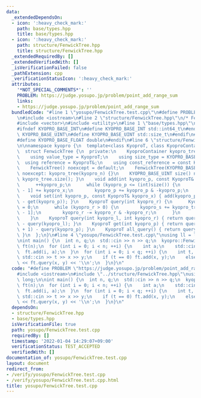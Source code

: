 ```yaml
---
data:
  _extendedDependsOn:
  - icon: ':heavy_check_mark:'
    path: base/types.hpp
    title: base/types.hpp
  - icon: ':heavy_check_mark:'
    path: structure/FenwickTree.hpp
    title: structure/FenwickTree.hpp
  _extendedRequiredBy: []
  _extendedVerifiedWith: []
  _isVerificationFailed: false
  _pathExtension: cpp
  _verificationStatusIcon: ':heavy_check_mark:'
  attributes:
    '*NOT_SPECIAL_COMMENTS*': ''
    PROBLEM: https://judge.yosupo.jp/problem/point_add_range_sum
    links:
    - https://judge.yosupo.jp/problem/point_add_range_sum
  bundledCode: "#line 1 \"yosupo/FenwickTree.test.cpp\"\n#define PROBLEM \"https://judge.yosupo.jp/problem/point_add_range_sum\"\
    \n#include <iostream>\n#line 2 \"structure/FenwickTree.hpp\"\n/* FenwickTree */\n\
    #include <vector>\n#include <utility>\n#line 1 \"base/types.hpp\"\n#include <cstdint>\n\
    #ifndef KYOPRO_BASE_INT\n#define KYOPRO_BASE_INT std::int64_t\n#endif\n#ifndef\
    \ KYOPRO_BASE_UINT\n#define KYOPRO_BASE_UINT std::size_t\n#endif\n#ifndef KYOPRO_BASE_FLOAT\n\
    #define KYOPRO_BASE_FLOAT double\n#endif\n#line 6 \"structure/FenwickTree.hpp\"\
    \n\nnamespace kyopro {\n  template<class KyoproT, class KyoproContainer = std::vector<KyoproT>>\n\
    \  struct FenwickTree {\n  private:\n    KyoproContainer kyopro_tree;\n  public:\n\
    \    using value_type = KyoproT;\n    using size_type = KYOPRO_BASE_UINT;\n  \
    \  using reference = KyoproT&;\n    using const_reference = const KyoproT&;\n\
    \    FenwickTree() noexcept = default;\n    FenwickTree(KYOPRO_BASE_UINT kyopro_n)\
    \ noexcept: kyopro_tree(kyopro_n) {}\n    KYOPRO_BASE_UINT size() noexcept { return\
    \ kyopro_tree.size(); }\n    void add(int kyopro_p, const KyoproT& kyopro_x) {\n\
    \      ++kyopro_p;\n      while (kyopro_p <= (int)size()) {\n        kyopro_tree[kyopro_p\
    \ - 1] += kyopro_x;\n        kyopro_p += kyopro_p & -kyopro_p;\n      }\n    }\n\
    \    void set(int kyopro_p, const KyoproT& kyopro_x) { add(kyopro_p, kyopro_x\
    \ - get(kyopro_p)); }\n    KyoproT query(int kyopro_r) {\n      KyoproT kyopro_s\
    \ = 0;\n      while (kyopro_r > 0) {\n        kyopro_s += kyopro_tree[kyopro_r\
    \ - 1];\n        kyopro_r -= kyopro_r & -kyopro_r;\n      }\n      return kyopro_s;\n\
    \    }\n    KyoproT query(int kyopro_l, int kyopro_r) { return query(kyopro_r)\
    \ - query(kyopro_l); }\n    KyoproT get(int kyopro_p) { return query(kyopro_p\
    \ + 1) - query(kyopro_p); }\n    KyoproT all_query() { return query(kyopro_tree.size());\
    \ }\n  };\n}\n#line 4 \"yosupo/FenwickTree.test.cpp\"\nusing ll = long long;\n\
    \nint main() {\n  int n, q;\n  std::cin >> n >> q;\n  kyopro::FenwickTree<ll>\
    \ ft(n);\n  for (int i = 0; i < n; ++i) {\n    int a;\n    std::cin >> a;\n  \
    \  ft.add(i, a);\n  }\n  for (int i = 0; i < q; ++i) {\n    int t, x, y;\n   \
    \ std::cin >> t >> x >> y;\n    if (t == 0) ft.add(x, y);\n    else std::cout\
    \ << ft.query(x, y) << '\\n';\n  }\n}\n"
  code: "#define PROBLEM \"https://judge.yosupo.jp/problem/point_add_range_sum\"\n\
    #include <iostream>\n#include \"../structure/FenwickTree.hpp\"\nusing ll = long\
    \ long;\n\nint main() {\n  int n, q;\n  std::cin >> n >> q;\n  kyopro::FenwickTree<ll>\
    \ ft(n);\n  for (int i = 0; i < n; ++i) {\n    int a;\n    std::cin >> a;\n  \
    \  ft.add(i, a);\n  }\n  for (int i = 0; i < q; ++i) {\n    int t, x, y;\n   \
    \ std::cin >> t >> x >> y;\n    if (t == 0) ft.add(x, y);\n    else std::cout\
    \ << ft.query(x, y) << '\\n';\n  }\n}\n"
  dependsOn:
  - structure/FenwickTree.hpp
  - base/types.hpp
  isVerificationFile: true
  path: yosupo/FenwickTree.test.cpp
  requiredBy: []
  timestamp: '2022-01-04 14:29:07+09:00'
  verificationStatus: TEST_ACCEPTED
  verifiedWith: []
documentation_of: yosupo/FenwickTree.test.cpp
layout: document
redirect_from:
- /verify/yosupo/FenwickTree.test.cpp
- /verify/yosupo/FenwickTree.test.cpp.html
title: yosupo/FenwickTree.test.cpp
---
```

